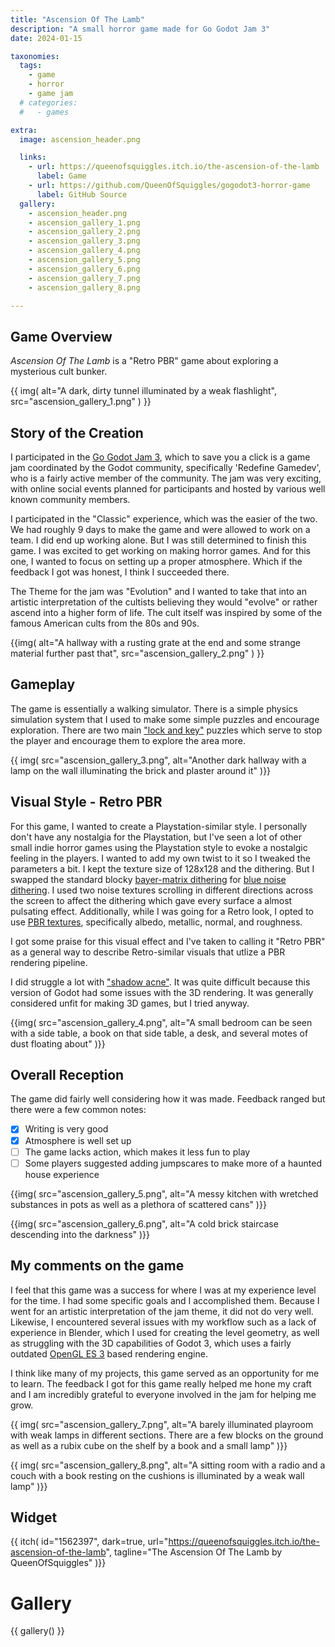 ```yaml
---
title: "Ascension Of The Lamb"
description: "A small horror game made for Go Godot Jam 3"
date: 2024-01-15

taxonomies:
  tags: 
    - game
    - horror
    - game jam
  # categories:
  #   - games

extra:
  image: ascension_header.png

  links:
    - url: https://queenofsquiggles.itch.io/the-ascension-of-the-lamb
      label: Game
    - url: https://github.com/QueenOfSquiggles/gogodot3-horror-game
      label: GitHub Source
  gallery:
    - ascension_header.png
    - ascension_gallery_1.png
    - ascension_gallery_2.png
    - ascension_gallery_3.png
    - ascension_gallery_4.png
    - ascension_gallery_5.png
    - ascension_gallery_6.png
    - ascension_gallery_7.png
    - ascension_gallery_8.png

---
```


## Game Overview

*Ascension Of The Lamb* is a "Retro PBR" game about exploring a mysterious cult bunker.

{{ img(
  alt="A dark, dirty tunnel illuminated by a weak flashlight",
  src="ascension_gallery_1.png"
) }}
<!-- ![A dark, dirty tunnel illuminated by a weak flashlight](ascension_gallery_1.png) -->

## Story of the Creation

I participated in the [Go Godot Jam 3](https://gogodotjam.com/the-jam/), which to save you a click is a game jam coordinated by the Godot community, specifically 'Redefine Gamedev', who is a fairly active member of the community. The jam was very exciting, with online social events planned for participants and hosted by various well known community members.

I participated in the "Classic" experience, which was the easier of the two. We had roughly 9 days to make the game and were allowed to work on a team. I did end up working alone. But I was still determined to finish this game. I was excited to get working on making horror games. And for this one, I wanted to focus on setting up a proper atmosphere. Which if the feedback I got was honest, I think I succeeded there.

The Theme for the jam was "Evolution" and I wanted to take that into an artistic interpretation of the cultists believing they would "evolve" or rather ascend into a higher form of life. The cult itself was inspired by some of the famous American cults from the 80s and 90s.

{{img(
  alt="A hallway with a rusting grate at the end and some strange material further past that",
  src="ascension_gallery_2.png"
  )
}}

## Gameplay

The game is essentially a walking simulator. There is a simple physics simulation system that I used to make some simple puzzles and encourage exploration. There are two main ["lock and key"](https://tvtropes.org/pmwiki/pmwiki.php/Main/LockAndKeyPuzzle) puzzles which serve to stop the player and encourage them to explore the area more.

{{ img(
  src="ascension_gallery_3.png",
  alt="Another dark hallway with a lamp on the wall illuminating the brick and plaster around it"
)}}

## Visual Style - Retro PBR

For this game, I wanted to create a Playstation-similar style. I personally don't have any nostalgia for the Playstation, but I've seen a lot of other small indie horror games using the Playstation style to evoke a nostalgic feeling in the players. I wanted to add my own twist to it so I tweaked the parameters a bit. I kept the texture size of 128x128 and the dithering. But I swapped the standard blocky [bayer-matrix dithering](https://en.wikipedia.org/wiki/Bayer_filter) for [blue noise dithering](https://momentsingraphics.de/BlueNoise.html). I used two noise textures scrolling in different directions across the screen to affect the dithering which gave every surface a almost pulsating effect. Additionally, while I was going for a Retro look, I opted to use [PBR textures](https://en.wikipedia.org/wiki/Physically_based_rendering), specifically albedo, metallic, normal, and roughness.

I got some praise for this visual effect and I've taken to calling it "Retro PBR" as a general way to describe Retro-similar visuals that utlize a PBR rendering pipeline.

I did struggle a lot with ["shadow acne"](https://www.opengl-tutorial.org/intermediate-tutorials/tutorial-16-shadow-mapping/). It was quite difficult because this version of Godot had some issues with the 3D rendering. It was generally considered unfit for making 3D games, but I tried anyway.

{{img(
  src="ascension_gallery_4.png",
  alt="A small bedroom can be seen with a side table, a book on that side table, a desk, and several motes of dust floating about"
)}}

## Overall Reception

The game did fairly well considering how it was made. Feedback ranged but there were a few common notes:

- [X] Writing is very good
- [X] Atmosphere is well set up
- [ ] The game lacks action, which makes it less fun to play
- [ ] Some players suggested adding jumpscares to make more of a haunted house experience

{{img(
  src="ascension_gallery_5.png",
  alt="A messy kitchen with wretched substances in pots as well as a plethora of scattered cans"
)}}

{{img(
  src="ascension_gallery_6.png",
  alt="A cold brick staircase descending into the darkness"
)}}

## My comments on the game

I feel that this game was a success for where I was at my experience level for the time. I had some specific goals and I accomplished them. Because I went for an artistic interpretation of the jam theme, it did not do very well. Likewise, I encountered several issues with my workflow such as a lack of experience in Blender, which I used for creating the level geometry, as well as struggling with the 3D capabilities of Godot 3, which uses a fairly outdated [OpenGL ES 3](https://www.khronos.org/opengles/) based rendering engine.

I think like many of my projects, this game served as an opportunity for me to learn. The feedback I got for this game really helped me hone my craft and I am incredibly grateful to everyone involved in the jam for helping me grow.

{{ img(
  src="ascension_gallery_7.png",
  alt="A barely illuminated playroom with weak lamps in different sections. There are a few blocks on the ground as well as a rubix cube on the shelf by a book and a small lamp"
)}}

{{ img(
  src="ascension_gallery_8.png",
  alt="A sitting room with a radio and a couch with a book resting on the cushions is illuminated by a weak wall lamp"
)}}

## Widget

{{ itch(
  id="1562397",
  dark=true,
  url="https://queenofsquiggles.itch.io/the-ascension-of-the-lamb",
  tagline="The Ascension Of The Lamb by QueenOfSquiggles"
)}}

# Gallery

{{ gallery() }}
